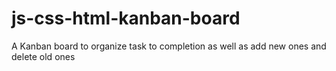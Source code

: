 # js-css-html-kanban-board
A Kanban board to organize task to completion as well as add new ones and delete old ones
